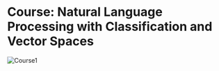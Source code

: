 # Course: Natural Language Processing with Classification and Vector Spaces
![Course1](https://deeplearning-assets.s3.amazonaws.com/content/uploads/2020/06/dl.ai-square-logo-1.png)